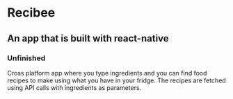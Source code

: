 # Recibee

## An app that is built with react-native

### Unfinished

Cross platform app where you type ingredients and you can find food recipes to make using what you have in your fridge.
The recipes are fetched using API calls with ingredients as parameters.
